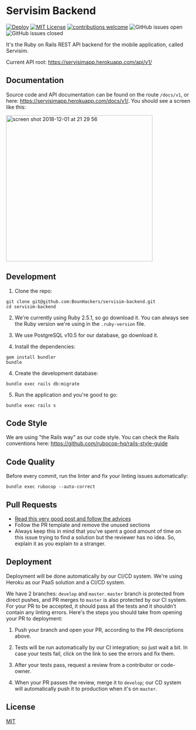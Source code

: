 # Servisim Backend

[![Deploy](https://www.herokucdn.com/deploy/button.svg)](https://heroku.com/deploy) [![MIT License](https://img.shields.io/dub/l/vibe-d.svg)](https://raw.githubusercontent.com/BounHackers/servisim-backend/master/LICENSE) [![contributions welcome](https://img.shields.io/badge/contributions-welcome-brightgreen.svg?style=flat)](https://github.com/dwyl/esta/issues) ![GitHub issues open](https://img.shields.io/github/issues-raw/BounHackers/servisim-backend.svg?maxAge=2592000) ![GitHub issues closed](https://img.shields.io/github/issues-closed-raw/BounHackers/servisim-backend.svg?maxAge=2592000)


It's the Ruby on Rails REST API backend for the mobile application, called Servisim.

Current API root: https://servisimapp.herokuapp.com/api/v1/

## Documentation

Source code and API documentation can be found on the route `/docs/v1`, or here: https://servisimapp.herokuapp.com/docs/v1/. You should see a screen like this:

<img width="400" alt="screen shot 2018-12-01 at 21 29 56" src="https://user-images.githubusercontent.com/13895224/49331665-fbf5b300-f5b1-11e8-9705-f4a2f2e168b7.png">

## Development

1. Clone the repo:
```
git clone git@github.com:BounHackers/servisim-backend.git
cd servisim-backend
```

2. We're currently using Ruby 2.5.1, so go download it. You can always see the Ruby version we're using in the `.ruby-version` file.

3. We use PostgreSQL v10.5 for our database, go download it.

3. Install the dependencies:
```
gem install bundler
bundle
```

4. Create the development database:
```
bundle exec rails db:migrate
```

5. Run the application and you're good to go:
```
bundle exec rails s
```

## Code Style
We are using "the Rails way" as our code style. You can check the Rails conventions here: https://github.com/rubocop-hq/rails-style-guide


## Code Quality

Before every commit, run the linter and fix your linting issues automatically:
```
bundle exec rubocop --auto-correct
```

## Pull Requests

- [Read this very good post and follow the advices](https://medium.com/@mscccc/jr-developers-1-pull-requests-you-39a11c3bdd94)
- Follow the PR template and remove the unused sections
- Always keep this in mind that you've spent a good amount of time on this issue trying to find a solution but the reviewer has no idea. So, explain it as you explain to a stranger.

## Deployment

Deployment will be done automatically by our CI/CD system. We're using Heroku as our PaaS solution and a CI/CD system.

We have 2 branches: `develop` and `master`. `master` branch is protected from direct pushes, and PR merges to `master` is also protected by our CI system.
For your PR to be accepted, it should pass all the tests and it shouldn't contain any linting errors. Here's the steps you should take from opening your PR to deployment:

1. Push your branch and open your PR, according to the PR descriptions above.

2. Tests will be run automatically by our CI integration; so just wait a bit. In case your tests fail, click on the link to see the errors and fix them.

3. After your tests pass, request a review from a contributor or code-owner.

4. When your PR passes the review, merge it to `develop`; our CD system will automatically push it to production when it's on `master`.

## License

[MIT](https://raw.githubusercontent.com/BounHackers/servisim-backend/master/LICENSE)
